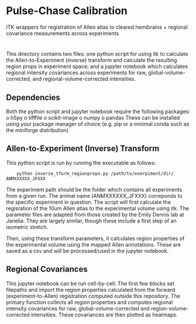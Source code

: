 # Pulse-Chase Calibration
ITK wrappers for registration of Allen atlas to cleared hemibrains + regional covariance measurements across experiments

#
This directory contains two files: one python script for using itk to calculate the Allen-to-Experiment (inverse) transform and calculate the resulting region props in experiment space; and a jupyter notebook which calculates regional intensity covariances across experiments for raw, global-volume-corrected, and regional-volume-corrected intensities.

## Dependencies
Both the python script and jupyter notebook require the following packages:
o   h5py
o   tifffile
o   scikit-image
o   numpy
o   pandas
These can be installed using your package manager of choice (e.g. pip or a minimal conda such as the miniforge distribution)

## Allen-to-Experiment (Inverse) Transform
This python script is run by running the executable as follows:
```
    python inverse_tform_regionprops.py /path/to/exerpiment/dir/ ANMXXXXXX_JFXXX
```

The experiment path should be the folder which contains all experiments from a given run. The animal name (ANMXXXXXX_JFXXX) correponds to the specific experiment in question. The script will first calculate the regisration of the 10um Allen atlas to the experimental volume using itk. The parameter files are adapted from those created by the Emily Dennis lab at Janelia. They are largely similar, though these include a first step of an isometric stretch.

Then, using these transform parameters, it calculates region properties of the experimental volume using the mapped Allen annotations. These are saved as a csv and will be processed/used in the jupyter notebook.

## Regional Covariances
This jupyter notebook can be run cell-by-cell. The first few blocks set filepaths and import the region properties calculated from the forward (experiment-to-Allen) registration computed outside this repository.
The primary function collects all region properties and computes regional intensity covariances for raw, global-volume-corrected and region-volume-corrected intensities. These covariances are then plotted as heatmaps.